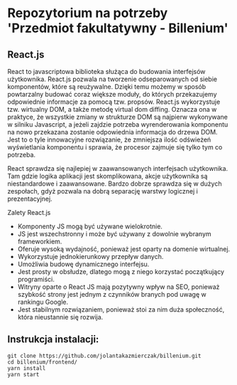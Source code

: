 # Repozytorium na potrzeby 'Przedmiot fakultatywny - Billenium'

## React.js

React to javascriptowa biblioteka służąca do budowania interfejsów użytkownika. React.js pozwala na tworzenie odseparowanych od siebie komponentów, które są reużywalne. Dzięki temu możemy w sposób powtarzalny budować coraz większe moduły, do których przekazujemy odpowiednie informacje za pomocą tzw. propsów. React.js wykorzystuje tzw. wirtualny DOM, a także metodę virtual dom diffing. Oznacza ona w praktyce, że wszystkie zmiany w strukturze DOM są najpierw wykonywane w silniku Javascript, a jeżeli zajdzie potrzeba wyrenderowania komponentu na nowo przekazana zostanie odpowiednia informacja do drzewa DOM. Jest to o tyle innowacyjne rozwiązanie, że zmniejsza ilość odświeżeń wyświetlania komponentu i sprawia, że procesor zajmuje się tylko tym co potrzeba.

React sprawdza się najlepiej w zaawansowanych interfejsach użytkownika. Tam gdzie logika aplikacji jest skomplikowana, akcje użytkownika są niestandardowe i zaawansowane. Bardzo dobrze sprawdza się w dużych zespołach, gdyż pozwala na dobrą separację warstwy logicznej i prezentacyjnej.

Zalety React.js
- Komponenty JS mogą być używane wielokrotnie. 
- JS jest wszechstronny i może być używany z dowolnie wybranym frameworkiem. 
- Oferuje wysoką wydajność, ponieważ jest oparty na domenie wirtualnej. 
- Wykorzystuje jednokierunkowy przepływ danych. 
- Umożliwia budowę dynamicznego interfejsu. 
- Jest prosty w obsłudze, dlatego mogą z niego korzystać początkujący programiści.  
- Witryny oparte o React JS mają pozytywny wpływ na SEO, ponieważ szybkość strony jest jednym z czynników branych pod uwagę w rankingu Google. 
- Jest stabilnym rozwiązaniem, ponieważ stoi za nim duża społeczność, która nieustannie się rozwija.



## Instrukcja instalacji:
```
git clone https://github.com/jolantakazmierczak/billenium.git
cd billenium/frontend/
yarn install
yarn start
```
